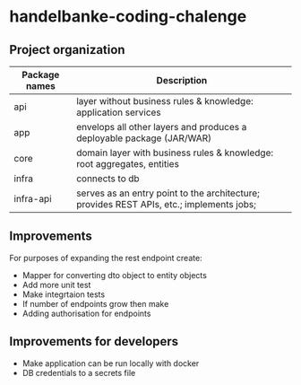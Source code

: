 # handelbanke-coding-chalenge

## Project organization

| Package names | Description                                                                                                                               |
|---------------|-------------------------------------------------------------------------------------------------------------------------------------------|
| api           | layer without business rules & knowledge: application services               |
| app           | envelops all other layers and produces a deployable package (JAR/WAR)                                           |
| core          | domain layer with business rules & knowledge: root aggregates, entities                |
| infra         | connects to db                        |
| infra-api     | serves as an entry point to the architecture; provides REST APIs, etc.; implements jobs;|


## Improvements

For purposes of expanding the rest endpoint create:

- Mapper for converting dto object to entity objects
- Add more unit test
- Make integrtaion tests
- If number of endpoints grow then make
- Adding authorisation for endpoints

## Improvements for developers

- Make application can be run locally with docker
- DB credentials to a secrets file 